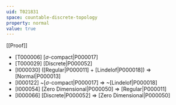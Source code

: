 ```yaml
---
uid: T021831
space: countable-discrete-topology
property: normal
value: true
---
```

[[Proof]]

* [T000006] [$\sigma$-compact|P000017]
* [T000029] [Discrete|P000052]
* [I000030] ([Regular|P000011] + [Lindelof|P000018]) => [Normal|P000013]
* [I000122] ~[$\sigma$-compact|P000017] => ~[Lindelof|P000018]
* [I000054] [Zero Dimensional|P000050] => [Regular|P000011]
* [I000066] [Discrete|P000052] => [Zero Dimensional|P000050]

